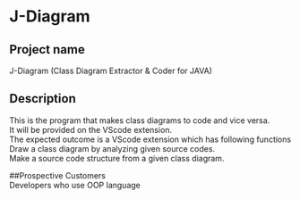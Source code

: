 # J-Diagram

## Project name  
J-Diagram (Class Diagram Extractor & Coder for JAVA)

## Description  
This is the program that makes class diagrams to code and vice versa.  
It will be provided on the VScode extension.  
The expected outcome is a VScode extension which has following functions  
Draw a class diagram by analyzing given source codes.  
Make a source code structure from a given class diagram.  

##Prospective Customers  
Developers who use OOP language 

